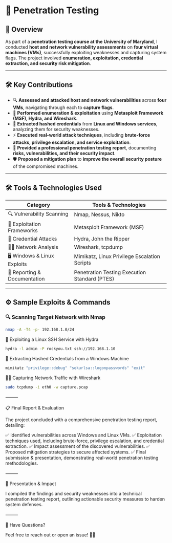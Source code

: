 # 🎯 Penetration Testing  

## 📌 Overview  
As part of a **penetration testing course at the University of Maryland**, I conducted **host and network vulnerability assessments** on **four virtual machines (VMs)**, successfully exploiting weaknesses and capturing system flags. The project involved **enumeration, exploitation, credential extraction, and security risk mitigation**.  

---

## 🛠 Key Contributions  

- 🔍 **Assessed and attacked host and network vulnerabilities** across **four VMs**, navigating through each to **capture flags**.  
- 🚀 **Performed enumeration & exploitation** using **Metasploit Framework (MSF), Hydra, and Wireshark**.  
- 🔑 **Extracted hashed credentials** from **Linux and Windows services**, analyzing them for security weaknesses.  
- ⚡ **Executed real-world attack techniques**, including **brute-force attacks, privilege escalation, and service exploitation**.  
- 📜 **Provided a professional penetration testing report**, documenting **risks, vulnerabilities, and their security impact**.  
- 🛡 **Proposed a mitigation plan** to **improve the overall security posture** of the compromised machines.  

---

## 🛠 Tools & Technologies Used  

| Category                     | Tools & Technologies |
|------------------------------|----------------------|
| 🔍 Vulnerability Scanning    | Nmap, Nessus, Nikto |
| 🚀 Exploitation Frameworks   | Metasploit Framework (MSF) |
| 🔑 Credential Attacks        | Hydra, John the Ripper |
| 🏴‍☠️ Network Analysis       | Wireshark, tcpdump |
| 🖥 Windows & Linux Exploits  | Mimikatz, Linux Privilege Escalation Scripts |
| 📜 Reporting & Documentation | Penetration Testing Execution Standard (PTES) |

---

## ⚙️ Sample Exploits & Commands  

### 🔍 Scanning Target Network with Nmap  
```bash
nmap -A -T4 -p- 192.168.1.0/24
```
🚀 Exploiting a Linux SSH Service with Hydra
```bash
hydra -l admin -P rockyou.txt ssh://192.168.1.10
```
🔑 Extracting Hashed Credentials from a Windows Machine
```powershell
mimikatz "privilege::debug" "sekurlsa::logonpasswords" "exit"
```
🏴‍☠️ Capturing Network Traffic with Wireshark
```bash
sudo tcpdump -i eth0 -w capture.pcap
```

⸻

📋 Final Report & Evaluation

The project concluded with a comprehensive penetration testing report, detailing:

✅ Identified vulnerabilities across Windows and Linux VMs.
✅ Exploitation techniques used, including brute-force, privilege escalation, and credential extraction.
✅ Impact assessment of the discovered vulnerabilities.
✅ Proposed mitigation strategies to secure affected systems.
✅ Final submission & presentation, demonstrating real-world penetration testing methodologies.

⸻

🎤 Presentation & Impact

I compiled the findings and security weaknesses into a technical penetration testing report, outlining actionable security measures to harden system defenses.

⸻

💬 Have Questions?

Feel free to reach out or open an issue! 🚀🔐

